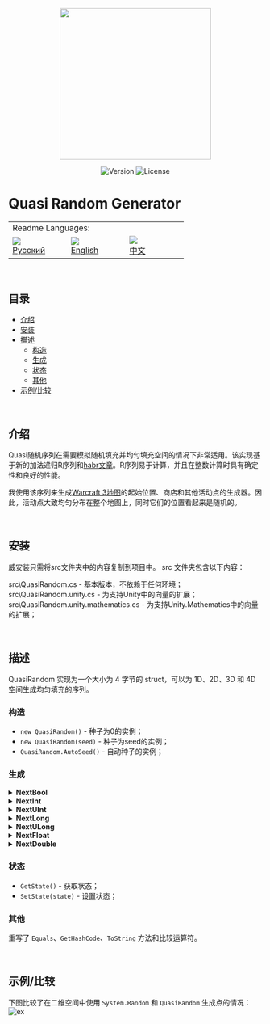 <p align="center">
<img width="300" src="https://github.com/user-attachments/assets/451365c6-8957-48f9-8199-ce9b81cb87ca">
</p>

<p align="center">
<img alt="Version" src="https://img.shields.io/github/package-json/v/DCFApixels/Quasi_Random?style=for-the-badge&color=1e90ff">
<img alt="License" src="https://img.shields.io/github/license/DCFApixels/Quasi_Random?color=1e90ff&style=for-the-badge">
</p>

# Quasi Random Generator

<table>
  <tr></tr>
  <tr>
    <td colspan="3">Readme Languages:</td>
  </tr>
  <tr></tr>
  <tr>
    <td nowrap width="100">
      <a href="https://github.com/DCFApixels/Quasi_Random/blob/main/README-RU.md">
        <img src="https://github.com/user-attachments/assets/7bc29394-46d6-44a3-bace-0a3bae65d755"></br>
        <span>Русский</span>
      </a>  
    </td>
    <td nowrap width="100">
      <a href="https://github.com/DCFApixels/DragonECS">
        <img src="https://github.com/user-attachments/assets/30528cb5-f38e-49f0-b23e-d001844ae930"></br>
        <span>English</span>
      </a>  
    </td>
    <td nowrap width="100">
      <a href="https://github.com/DCFApixels/Quasi_Random/blob/main/README-ZH.md">
        <img src="https://github.com/user-attachments/assets/3c699094-f8e6-471d-a7c1-6d2e9530e721"></br>
        <span>中文</span>
      </a>  
    </td>
  </tr>
</table>

</br>

## 目录
* [介绍](#介绍)
* [安装](#安装)
* [描述](#描述)
  * [构造](#构造)
  * [生成](#生成)
  * [状态](#状态)
  * [其他](#其他)
* [示例/比较](#示例比较)

</br>

## 介绍
Quasi随机序列在需要模拟随机填充并均匀填充空间的情况下非常适用。该实现基于新的加法递归R序列和[habr文章](https://habr.com/ru/articles/440892/)。R序列易于计算，并且在整数计算时具有确定性和良好的性能。

我使用该序列来生成[Warcraft 3地图](https://www.youtube.com/watch?v=txSoCd98OcI&list=PLZT7fvvYlYfhqWJBWzJoLQxconfz1lHPq&index=17)的起始位置、商店和其他活动点的生成器。因此，活动点大致均匀分布在整个地图上，同时它们的位置看起来是随机的。

</br>

## 安装
威安装只需将src文件夹中的内容复制到项目中。 src 文件夹包含以下内容：

src\QuasiRandom.cs - 基本版本，不依赖于任何环境；
src\QuasiRandom.unity.cs - 为支持Unity中的向量的扩展；
src\QuasiRandom.unity.mathematics.cs - 为支持Unity.Mathematics中的向量的扩展；

</br>

## 描述

QuasiRandom 实现为一个大小为 4 字节的 struct，可以为 1D、2D、3D 和 4D 空间生成均匀填充的序列。

### 构造
+ `new QuasiRandom()` - 种子为0的实例；
+ `new QuasiRandom(seed)` - 种子为seed的实例；
+ `QuasiRandom.AutoSeed()` - 自动种子的实例；

### 生成

<details>
<summary><b>NextBool</b></summary>

```
[false - true]
```
```c#
bool NextBool();
void NextBool2(out bool x, out bool y);
void NextBool3(out bool x, out bool y, out bool z);
void NextBool4(out bool x, out bool y, out bool z, out bool w);
Bool2 NextBool2();
Bool3 NextBool3();
Bool4 NextBool4();
```

</details>

<details>
<summary><b>NextInt</b></summary>

```
[int.MinValue <= x <= int.MaxValue]
```
```c#
int NextInt();
void NextInt2(out int x, out int y);
void NextInt3(out int x, out int y, out int z);
void NextInt4(out int x, out int y, out int z, out int w);
Int2 NextInt2();
Int3 NextInt3();
Int4 NextInt4();
```

```
[0 <= x < max]
```
```c#
int NextInt(int max);
void NextInt2(int max, out int x, out int y);
void NextInt3(int max, out int x, out int y, out int z);
void NextInt4(int max, out int x, out int y, out int z, out int w);
Int2 NextInt2(int max);
Int3 NextInt3(int max);
Int4 NextInt4(int max);
```

```
[min <= x < max]
```
```c#
int NextInt(int min, int max);
void NextInt2(int min, int max, out int x, out int y);
void NextInt3(int min, int max, out int x, out int y, out int z);
void NextInt4(int min, int max, out int x, out int y, out int z, out int w);
Int2 NextInt2(int min, int max);
Int3 NextInt3(int min, int max);
Int4 NextInt4(int min, int max);
```

</details>

<details>
<summary><b>NextUInt</b></summary>

```
[uint.MinValue <= x <= uint.MaxValue]
```
```c#
uint NextUInt();
void NextUInt2(out uint x, out uint y);
void NextUInt3(out uint x, out uint y, out uint z);
void NextUInt4(out uint x, out uint y, out uint z, out uint w);
UInt2 NextUInt2();
UInt3 NextUInt3();
UInt4 NextUInt4();
```

```
[0 <= x < max]
```
```c#
uint NextUInt(uint max);
void NextUInt2(uint max, out uint x, out uint y);
void NextUInt3(uint max, out uint x, out uint y, out uint z);
void NextUInt4(uint max, out uint x, out uint y, out uint z, out uint w);
UInt2 NextUInt2(uint max);
UInt3 NextUInt3(uint max);
UInt4 NextUInt4(uint max);
```

```
[min <= x < max]
```
```c#
uint NextUInt(uint min, uint max);
void NextUInt2(uint min, uint max, out uint x, out uint y);
void NextUInt3(uint min, uint max, out uint x, out uint y, out uint z);
void NextUInt4(uint min, uint max, out uint x, out uint y, out uint z, out uint w);
UInt2 NextUInt2(uint min, uint max);
UInt3 NextUInt3(uint min, uint max);
UInt4 NextUInt4(uint min, uint max);
```

</details>

<details>
<summary><b>NextLong</b></summary>

```
[long.MinValue <= x <= long.MaxValue]
```
```c#
long NextLong();
void NextLong2(out long x, out long y);
void NextLong3(out long x, out long y, out long z);
void NextLong4(out long x, out long y, out long z, out long w);
Long2 NextLong2();
Long3 NextLong3();
Long4 NextLong4();
```

```
[0 <= x < max]
```
```c#
long NextLong(long max);
void NextLong2(long max, out long x, out long y);
void NextLong3(long max, out long x, out long y, out long z);
void NextLong4(long max, out long x, out long y, out long z, out long w);
Long2 NextLong2(long max);
Long3 NextLong3(long max);
Long4 NextLong4(long max);
```

```
[min <= x < max]
```
```c#
long NextLong(long min, long max);
void NextLong2(long min, long max, out long x, out long y);
void NextLong3(long min, long max, out long x, out long y, out long z);
void NextLong4(long min, long max, out long x, out long y, out long z, out long w);
Long2 NextLong2(long min, long max);
Long3 NextLong3(long min, long max);
Long4 NextLong4(long min, long max);
```

</details>

<details>
<summary><b>NextULong</b></summary>

```
[ulong.MinValue <= x <= ulong.MaxValue]
```
```c#
ulong NextULong();
void NextULong2(out ulong x, out ulong y);
void NextULong3(out ulong x, out ulong y, out ulong z);
void NextULong4(out ulong x, out ulong y, out ulong z, out ulong w);
ULong2 NextULong2();
ULong3 NextULong3();
ULong4 NextULong4();
```

```
[0 <= x < max]
```
```c#
ulong NextULong(ulong max);
void NextULong2(ulong max, out ulong x, out ulong y);
void NextULong3(ulong max, out ulong x, out ulong y, out ulong z);
void NextULong4(ulong max, out ulong x, out ulong y, out ulong z, out ulong w);
ULong2 NextULong2(ulong max);
ULong3 NextULong3(ulong max);
ULong4 NextULong4(ulong max);
```

```
[min <= x < max]
```
```c#
ulong NextULong(ulong min, ulong max);
void NextULong2(ulong min, ulong max, out ulong x, out ulong y);
void NextULong3(ulong min, ulong max, out ulong x, out ulong y, out ulong z);
void NextULong4(ulong min, ulong max, out ulong x, out ulong y, out ulong z, out ulong w);
ULong2 NextULong2(ulong min, ulong max);
ULong3 NextULong3(ulong min, ulong max);
ULong4 NextULong4(ulong min, ulong max);
```

</details>

<details>
<summary><b>NextFloat</b></summary>

```
[0.0f <= x < 1.0f]
```
```c#
float NextFloat();
void NextFloat2(out float x, out float y);
void NextFloat3(out float x, out float y, out float z);
void NextFloat4(out float x, out float y, out float z, out float w);
Float2 NextFloat2();
Float3 NextFloat3();
Float4 NextFloat4();
```

</details>

<details>
<summary><b>NextDouble</b></summary>

```
[0.0d <= x < 1.0d]
```
```c#
double NextDouble();
void NextDouble2(out double x, out double y);
void NextDouble3(out double x, out double y, out double z);
void NextDouble4(out double x, out double y, out double z, out double w);
Double2 NextDouble2();
Double3 NextDouble3();
Double4 NextDouble4();
```

</details>

### 状态

+ `GetState()` - 获取状态；
+ `SetState(state)` - 设置状态；

### 其他

重写了 `Equals`、`GetHashCode`、`ToString` 方法和比较运算符。

</br>

## 示例/比较
下图比较了在二维空间中使用 `System.Random` 和 `QuasiRandom` 生成点的情况：
![ex](https://github.com/DCFApixels/Quasi_Random/assets/99481254/a1556d7d-7e6b-41cc-98dd-7af6aeffb590)
